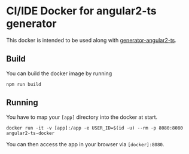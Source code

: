 # CI/IDE Docker for angular2-ts generator

This docker is intended to be used along with [generator-angular2-ts](https://github.com/katallaxie/generator-angular2-ts).

## Build

You can build the docker image by running

```
npm run build
```

## Running

You have to map your `[app]` directory into the docker at start.

```
docker run -it -v [app]:/app -e USER_ID=$(id -u) --rm -p 8080:8080 angular2-ts-docker
```

You can then access the app in your browser via `[docker]:8080`.

